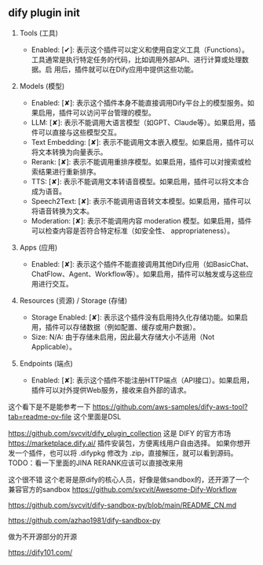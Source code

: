 

##  dify plugin init

1. Tools (工具)
      * Enabled: [✔]: 表示这个插件可以定义和使用自定义工具（Functions）。工具通常是执行特定任务的代码，比如调用外部API、进行计算或处理数据。启
        用后，插件就可以在Dify应用中提供这些功能。

2. Models (模型)
    * Enabled: [✘]: 表示这个插件本身不能直接调用Dify平台上的模型服务。如果启用，插件可以访问平台管理的模型。
    * LLM: [✘]: 表示不能调用大语言模型（如GPT、Claude等）。如果启用，插件可以直接与这些模型交互。
    * Text Embedding: [✘]: 表示不能调用文本嵌入模型。如果启用，插件可以将文本转换为向量表示。
    * Rerank: [✘]: 表示不能调用重排序模型。如果启用，插件可以对搜索或检索结果进行重新排序。
    * TTS: [✘]: 表示不能调用文本转语音模型。如果启用，插件可以将文本合成为语音。
    * Speech2Text: [✘]: 表示不能调用语音转文本模型。如果启用，插件可以将语音转换为文本。
    * Moderation: [✘]: 表示不能调用内容 moderation 模型。如果启用，插件可以检查内容是否符合特定标准（如安全性、 appropriateness）。

3. Apps (应用)
    * Enabled: [✘]:
      表示这个插件不能直接调用其他Dify应用（如BasicChat、ChatFlow、Agent、Workflow等）。如果启用，插件可以触发或与这些应用进行交互。

4. Resources (资源) / Storage (存储)
    * Storage Enabled: [✘]: 表示这个插件没有启用持久化存储功能。如果启用，插件可以存储数据（例如配置、缓存或用户数据）。
    * Size: N/A: 由于存储未启用，因此最大存储大小不适用（Not Applicable）。

5. Endpoints (端点)
    * Enabled: [✘]: 表示这个插件不能注册HTTP端点（API接口）。如果启用，插件可以对外提供Web服务，接收来自外部的请求。




这个看下是不是能参考一下
https://github.com/aws-samples/dify-aws-tool?tab=readme-ov-file
这个里面是DSL

https://github.com/svcvit/dify_plugin_collection
这是 DIFY 的官方市场 https://marketplace.dify.ai/ 插件安装包，方便离线用户自由选择。
如果你想开发一个插件，也可以将 .difypkg 修改为 .zip，直接解压，就可以看到源码。
TODO：看一下里面的JINA RERANK应该可以直接改来用

这个很不错
这个老哥是原dify的核心人员，好像是做sandbox的，还开源了一个兼容官方的sandbox
https://github.com/svcvit/Awesome-Dify-Workflow

https://github.com/svcvit/dify-sandbox-py/blob/main/README_CN.md

https://github.com/azhao1981/dify-sandbox-py

做为不开源部分的开源

https://dify101.com/